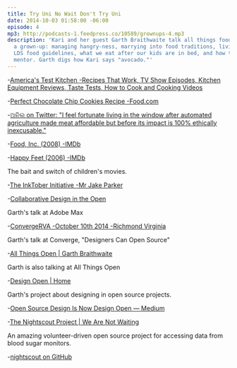 ```yaml
---
title: Try Uni No Wait Don't Try Uni
date: 2014-10-03 01:58:00 -06:00
episode: 4
mp3: http://podcasts-1.feedpress.co/10589/grownups-4.mp3
description: 'Kari and her guest Garth Braithwaite talk all things food and being
  a grown-up: managing hangry-ness, marrying into food traditions, living with diabetes,
  LDS food guidelines, what we eat after our kids are in bed, and how to find a sushi
  mentor. Garth digs how Kari says "avocado."'
---
```


-[America's Test Kitchen -Recipes That Work, TV Show Episodes, Kitchen Equipment Reviews, Taste Tests, How to Cook and Cooking Videos](http://www.americastestkitchen.com/)

-[Perfect Chocolate Chip Cookies Recipe -Food.com](http://www.food.com/recipe/perfect-chocolate-chip-cookies-americas-test-kitchen-387119)

-[ଅନିଲ on Twitter: "I feel fortunate living in the window after automated agriculture made meat affordable but before its impact is 100% ethically inexcusable."](https://twitter.com/anildash/status/489118151112921089)

-[Food, Inc. (2008) -IMDb](http://www.imdb.com/title/tt1286537/)

-[Happy Feet (2006) -IMDb](http://www.imdb.com/title/tt0366548/)

The bait and switch of children's movies.

-[The InkTober Initiative -Mr Jake Parker](http://mrjakeparker.com/inktober)

-[Collaborative Design in the Open](https://www.adobe-max.com/connect/sessionDetail.ww?SESSION_ID=2708)

Garth's talk at Adobe Max

-[ConvergeRVA -October 10th 2014 -Richmond Virginia](http://convergerva.com/speakers.php#garth-braithwaite)

Garth's talk at Converge, "Designers Can Open Source"

-[All Things Open | Garth Braithwaite](http://allthingsopen.org/speakers/garth-braithwaite/)

Garth is also talking at All Things Open

-[Design Open | Home](http://designopen.org/)

Garth's project about designing in open source projects.

-[Open Source Design Is Now Design Open — Medium](https://medium.com/@garthdb/open-source-design-is-now-design-open-e7005d577f6b)

-[The Nightscout Project | We Are Not Waiting](http://www.nightscout.info/)

An amazing volunteer-driven open source project for accessing data from blood sugar monitors.

-[nightscout on GitHub](https://github.com/nightscout)
